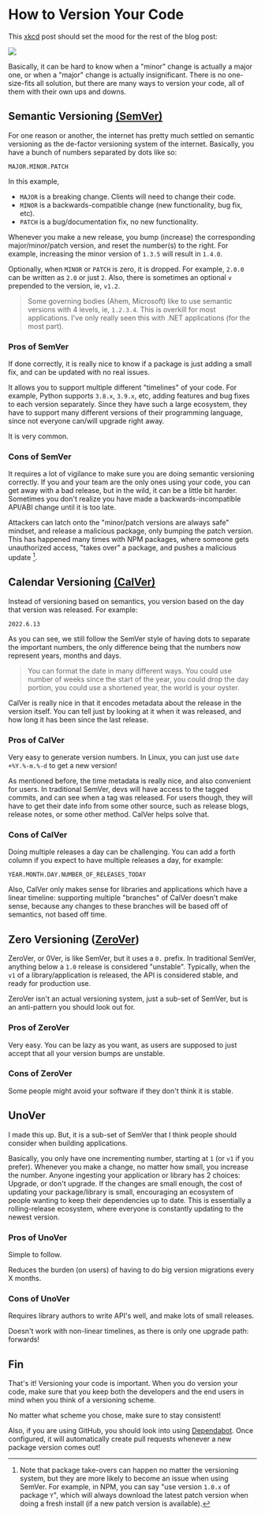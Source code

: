 # How to Version Your Code

This [xkcd](https://xkcd.com/1172) post should set the mood for the rest of the blog post:

<img src="https://imgs.xkcd.com/comics/workflow.png"><br>

Basically, it can be hard to know when a "minor" change is actually a major one, or when a
"major" change is actually insignificant. There is no one-size-fits all solution, but
there are many ways to version your code, all of them with their own ups and downs.

## Semantic Versioning [(SemVer)](https://semver.org)

For one reason or another, the internet has pretty much settled on semantic versioning as the
de-factor versioning system of the internet.
Basically, you have a bunch of numbers separated by dots like so:

```
MAJOR.MINOR.PATCH
```

In this example,

* `MAJOR` is a breaking change. Clients will need to change their code.
* `MINOR` is a backwards-compatible change (new functionality, bug fix, etc).
* `PATCH` is a bug/documentation fix, no new functionality.

Whenever you make a new release, you bump (increase) the corresponding major/minor/patch version,
and reset the number(s) to the right. For example, increasing the minor version of `1.3.5` will result in
`1.4.0`.

Optionally, when `MINOR` or `PATCH` is zero, it is dropped. For example, `2.0.0` can be written as `2.0` or just `2`.
Also, there is sometimes an optional `v` prepended to the version, ie, `v1.2`.

> Some governing bodies (Ahem, Microsoft) like to use semantic versions with 4 levels, ie,
> `1.2.3.4`. This is overkill for most applications. I've only really seen this with .NET applications
> (for the most part).

### Pros of SemVer

If done correctly, it is really nice to know if a package is just adding a small fix, and can be
updated with no real issues.

It allows you to support multiple different "timelines" of your code. For example, Python supports `3.8.x`, `3.9.x`, etc,
adding features and bug fixes to each version separately. Since they have such a large ecosystem, they have to
support many different versions of their programming language, since not everyone can/will upgrade right away.

It is very common.

### Cons of SemVer

It requires a lot of vigilance to make sure you are doing semantic versioning correctly. If you and your team are
the only ones using your code, you can get away with a bad release, but in the wild, it can be a little bit harder.
Sometimes you don't realize you have made a backwards-incompatible API/ABI change until it is too late.

Attackers can latch onto the "minor/patch versions are always safe" mindset, and release a malicious package,
only bumping the patch version. This has happened many times with NPM packages, where someone gets unauthorized access,
"takes over" a package, and pushes a malicious update [^1].

## Calendar Versioning [(CalVer)](https://calver.org)

Instead of versioning based on semantics, you version based on the day that version was released. For example:

```
2022.6.13
```

As you can see, we still follow the SemVer style of having dots to separate the important numbers, the only difference
being that the numbers now represent years, months and days.

> You can format the date in many different ways. You could use number of weeks since the start of the year,
> you could drop the day portion, you could use a shortened year, the world is your oyster.

CalVer is really nice in that it encodes metadata about the release in the version itself. You can tell just by
looking at it when it was released, and how long it has been since the last release.

### Pros of CalVer

Very easy to generate version numbers. In Linux, you can just use `date +%Y.%-m.%-d` to get a new version!

As mentioned before, the time metadata is really nice, and also convenient for users. In traditional SemVer, devs will have
access to the tagged commits, and can see when a tag was released. For users though, they will have to get their date info from some
other source, such as release blogs, release notes, or some other method. CalVer helps solve that.

### Cons of CalVer

Doing multiple releases a day can be challenging. You can add a forth column if you expect to have multiple releases a day, for example:

```
YEAR.MONTH.DAY.NUMBER_OF_RELEASES_TODAY
```

Also, CalVer only makes sense for libraries and applications which have a linear timeline: supporting multiple "branches" of CalVer
doesn't make sense, because any changes to these branches will be based off of semantics, not based off time.

## Zero Versioning ([ZeroVer](https://0ver.org/))

ZeroVer, or 0Ver, is like SemVer, but it uses a `0.` prefix. In traditional SemVer, anything below a `1.0` release
is considered "unstable". Typically, when the `v1` of a library/application is released, the API is considered stable, and ready for
production use.

ZeroVer isn't an actual versioning system, just a sub-set of SemVer, but is an anti-pattern you should look out for.

### Pros of ZeroVer

Very easy. You can be lazy as you want, as users are supposed to just accept that all your version bumps are unstable.

### Cons of ZeroVer

Some people might avoid your software if they don't think it is stable.

## UnoVer

I made this up. But, it is a sub-set of SemVer that I think people should consider when building applications.

Basically, you only have one
incrementing number, starting at `1` (or `v1` if you prefer). Whenever you make a change, no matter how small, you increase the number.
Anyone ingesting your application or library has 2 choices: Upgrade, or don't upgrade. If the changes are small enough, the cost of
updating your package/library is small, encouraging an ecosystem of people wanting to keep their dependencies up to date. This is
essentially a rolling-release ecosystem, where everyone is constantly updating to the newest version.

### Pros of UnoVer

Simple to follow.

Reduces the burden (on users) of having to do big version migrations every X months.

### Cons of UnoVer

Requires library authors to write API's well, and make lots of small releases.

Doesn't work with non-linear timelines, as there is only one upgrade path: forwards!

## Fin

That's it! Versioning your code is important. When you do version your code, make sure that you keep both the developers and
the end users in mind when you think of a versioning scheme.

No matter what scheme you chose, make sure to stay consistent!

Also, if you are using GitHub, you should look into using
[Dependabot](https://docs.github.com/en/code-security/dependabot/dependabot-version-updates/configuring-dependabot-version-updates).
Once configured, it will automatically create pull requests whenever a new package version comes out!

[^1]: Note that package take-overs can happen no matter the versioning system, but they are more likely to become an
issue when using SemVer. For example, in NPM, you can say "use version `1.0.x` of package `Y`", which will always
download the latest patch version when doing a fresh install (if a new patch version is available).


